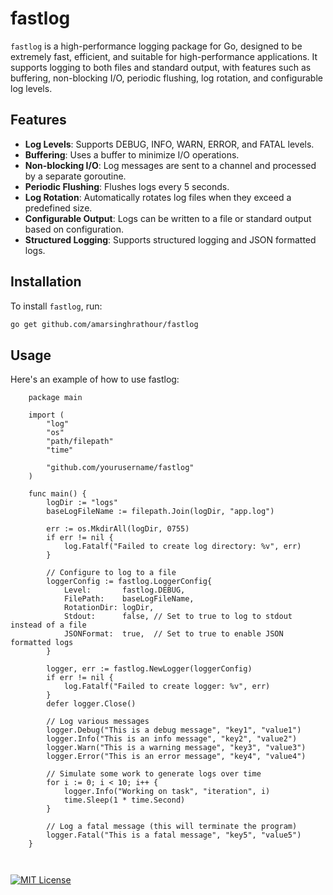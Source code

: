 # fastlog

`fastlog` is a high-performance logging package for Go, designed to be extremely fast, efficient, and suitable for high-performance applications. It supports logging to both files and standard output, with features such as buffering, non-blocking I/O, periodic flushing, log rotation, and configurable log levels.

## Features

- **Log Levels**: Supports DEBUG, INFO, WARN, ERROR, and FATAL levels.
- **Buffering**: Uses a buffer to minimize I/O operations.
- **Non-blocking I/O**: Log messages are sent to a channel and processed by a separate goroutine.
- **Periodic Flushing**: Flushes logs every 5 seconds.
- **Log Rotation**: Automatically rotates log files when they exceed a predefined size.
- **Configurable Output**: Logs can be written to a file or standard output based on configuration.
- **Structured Logging**: Supports structured logging and JSON formatted logs.

## Installation

To install `fastlog`, run:

```sh
go get github.com/amarsinghrathour/fastlog
```
## Usage
Here's an example of how to use fastlog:

```
    package main

    import (
        "log"
        "os"
        "path/filepath"
        "time"
    
        "github.com/yourusername/fastlog"
    )

    func main() {
        logDir := "logs"
        baseLogFileName := filepath.Join(logDir, "app.log")
    
        err := os.MkdirAll(logDir, 0755)
        if err != nil {
            log.Fatalf("Failed to create log directory: %v", err)
        }
    
        // Configure to log to a file
        loggerConfig := fastlog.LoggerConfig{
            Level:       fastlog.DEBUG,
            FilePath:    baseLogFileName,
            RotationDir: logDir,
            Stdout:      false, // Set to true to log to stdout instead of a file
            JSONFormat:  true,  // Set to true to enable JSON formatted logs
        }
    
        logger, err := fastlog.NewLogger(loggerConfig)
        if err != nil {
            log.Fatalf("Failed to create logger: %v", err)
        }
        defer logger.Close()
    
        // Log various messages
        logger.Debug("This is a debug message", "key1", "value1")
        logger.Info("This is an info message", "key2", "value2")
        logger.Warn("This is a warning message", "key3", "value3")
        logger.Error("This is an error message", "key4", "value4")
    
        // Simulate some work to generate logs over time
        for i := 0; i < 10; i++ {
            logger.Info("Working on task", "iteration", i)
            time.Sleep(1 * time.Second)
        }
    
        // Log a fatal message (this will terminate the program)
        logger.Fatal("This is a fatal message", "key5", "value5")
    }



```

[![MIT License](https://img.shields.io/badge/License-MIT-green.svg)](https://choosealicense.com/licenses/mit/)
